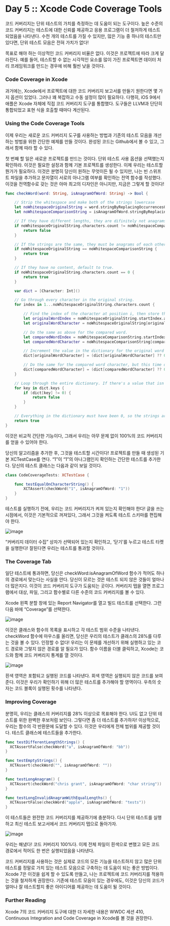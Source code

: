 # Day 5 :: Xcode Code Coverage Tools

코드 커버리지는 단위 테스트의 가치를 측정하는 데 도움이 되는 도구이다. 높은 수준의 코드 커버리지는 테스트에 대한 신뢰를 제공하고 응용 프로그램이 더 철저하게 테스트 되었음을 나타낸다. 수천 개의 테스트를 가질 수 있지만, 많은 기능 중 하나의 테스트만 있다면, 단위 테스트 모음은 전혀 가치가 없다!

목표로 해야 하는 이상적인 코드 커버리지 비율은 없다. 이것은 프로젝트에 따라 크게 달라진다. 예를 들어, 테스트할 수 없는 시각적인 요소를 많이 가진 프로젝트면 데이터 처리 프레임워크를 만드는 경우에 비해 훨씬 낮을 것이다.

### Code Coverage in Xcode

과거에는, Xcode에서 프로젝트에 대한 코드 커버리지 보고서를 만들기 원한다면 몇 가지 옵션이 있었다. 그러나 꽤 복잡하고 수동 설정이 많이 필요하다. 다행히, iOS 9에서 애플은 Xcode 자체에 직접 코드 커버리지 도구를 통합했다. 도구들은 LLVM과 단단히 통합되었고 표현 식을 호출할 때마다 계산된다.

### Using the Code Coverage Tools

이제 우리는 새로운 코드 커버리지 도구를 사용하는 방법과 기존의 테스트 모음을 개선하는 방법을 위한 간단한 예제를 만들 것이다. 완성된 코드는 Github에서 볼 수 있고, 그래서 함께 따라 할 수 있다.

첫 번째 할 일은 새로운 프로젝트를 만드는 것이다. 단위 테스트 사용 옵션을 선택했는지 확인하라. 이것은 필요한 설정과 함께 기본 프로젝트를 생성한다. 이제 우리는 테스트할 뭔가가 필요하다. 이것은 분명히 당신이 원하는 무엇이든 될 수 있지만, 나는 빈 스위프트 파일을 추가하고 문자열이 서로의 아나그램 여부를 확인하는 전역 함수를 작성했다. 이것을 전역함수로 갖는 것은 아마 최고의 디자인은 아니지만, 지금은 그렇게 할 것이다!

```swift
func checkWord(word: String, isAnagramOfWord: String) -> Bool {

    // Strip the whitespace and make both of the strings lowercase
    let noWhitespaceOriginalString = word.stringByReplacingOccurrencesOfString(" ", withString: "").lowercaseString
    let noWhitespaceComparisonString = isAnagramOfWord.stringByReplacingOccurrencesOfString(" ", withString: "").lowercaseString

    // If they have different lengths, they are difinitely not anagrams
    if noWhitespaceOriginalString.characters.count != noWhitespaceComparisonString.characters.count {
        return false
    }

    // If the strings are the same, they must be anagrams of each other!
    if noWhitespaceOriginalString == noWhitespaceComparisonString {
        return true
    }

    // If they have no content, default to true.
    if noWhitespaceOriginalString.characters.count == 0 {
        return true
    }

    var dict = [Character: Int]()

    // Go through every character in the original string.
    for index in 1...noWhitespaceOriginalString.characters.count {

        // Find the index of the character at position i, then store the character.
        let originalWordIndex = noWhitespaceOriginalString.startIndex.advancedBy(index - 1)
        let originalWordCharacter = noWhitespaceOriginalString[originalWordIndex]

        // Do the same as above for the compared word.
        let comparedWordIndex = noWhitespaceComparisonString.startIndex.advancedBy(index - 1)
        let comparedWordCharacter = noWhitespaceComparisonString[comparedWordIndex]

        // Increment the value in the dictionary for the original word character. If it doesn't exist, set it to 0 first.
        dict[originalWordCharacter] = (dict[originalWordCharacter] ?? 0) + 1

        // Do the same for the compared word character, but this time decrement instead of increment.
        dict[comparedWordCharacter] = (dict[comparedWordCharacter] ?? 0) - 1
    }

    // Loop through the entire dictionary. If there's a value that isn't 0, the strings aren't anagrams.
    for key in dict.keys {
        if (dict[key] != 0) {
            return false
        }
    }

    // Everything in the dictionary must have been 0, so the strings are balanced.
    return true
}
```

이것은 비교적 간단한 기능이다, 그래서 우리는 아무 문제 없이 100%의 코드 커버리지를 얻을 수 있어야 한다.

당신의 알고리즘을 추가한 후, 그것을 테스트할 시간이다! 프로젝트를 만들 때 생성된 기본 XCTestCase를 연다. “1”이 “1”의 아나그램인지 확인하는 간단한 테스트를 추가한다. 당신의 테스트 클래스는 다음과 같이 보일 것이다.

```swift
class CodeCoverageTests: XCTestCase {

    func testEqualOnCharacterString() {
        XCTAssert(checkWord("1", isAnagramOfWord: "1"))
    }
}
```

테스트를 실행하기 전에, 우리는 코드 커버리지가 켜져 있는지 확인해야 한다! 글을 쓰는 시점에서, 이것은 기본적으로 꺼져있다, 그래서 그것을 켜도록 테스트 스키마를 편집해야 한다.

![image](./images/turnOnCoverage.png)

“커버리지 데이터 수집” 상자가 선택되어 있는지 확인하고, ‘닫기’를 누르고 테스트 타켓을 실행한다! 잘된다면 우리는 테스트를 통과할 것이다.

### The Coverage Tab

일단 테스트에 통과하면, 당신은 checkWord:isAnagramOfWord 함수가 적어도 하나의 경로에서 맞는다는 사실을 안다. 당신이 모르는 것은 테스트 되지 않은 것들이 얼마나 더 많은지다. 이것이 코드 커버리지 도구가 도움되는 곳이다. 커버리지 탭을 열면 프로그램에서 대상, 파일, 그리고 함수별로 다른 수준의 코드 커버리지를 볼 수 있다.

Xcode 왼쪽 분할 창에 있는 Report Navigator를 열고 빌드 테스트를 선택한다. 그런 다음 바에 “Coverage”를 선택한다.

![image](./images/testCoveragePanel.png)

이것은 클래스와 함수의 목록을 표시하고 각 테스트 범위 수준을 나타낸다. checkWord 함수에 마우스를 올리면, 당신은 우리의 테스트가 클래스의 28%를 다루는 것을 볼 수 있다. 인정할 수 없다! 우리는 이 문제를 개선하기 위해 실행하고 있는 코드 경로와 그렇지 않은 경로를 알 필요가 있다. 함수 이름을 더블 클릭하고, Xcode는 코드와 함께 코드 커버리지 통계를 열 것이다.

![image](./images/firstCoverageResults.png)

흰색 영역은 포함되고 실행된 코드를 나타낸다. 회색 영역은 실행되지 않은 코드를 보여준다. 이것은 우리가 확인하기 위해 더 많은 테스트를 추가해야 할 영역이다. 우측의 숫자는 코드 블록이 실행된 횟수를 나타낸다.

### Improving Coverage

분명히, 우리는 클래스의 커버리지를 28% 이상으로 목표해야 한다. UI도 없고 단위 테스트를 위한 완벽한 후보처럼 보인다. 그렇다면 좀 더 테스트를 추가하자! 이상적으로, 우리는 함수의 각 반환문에 도달할 수 있다. 이것은 우리에게 전체 범위를 제공할 것이다. 테스트 클래스에 테스트들을 추가한다.

```swift
func testDifferentLengthStrings() {
  XCTAssertFalse(checkWord("a", isAnagramOfWord: "bb"))
}

func testEmptyStrings() {
  XCTAssert(checkWord("", isAnagramOfWord: ""))
}

func testLongAnagram() {
  XCTAssert(checkWord("chris grant", isAnagramOfWord: "char string"))
}

func testLongInvalidAnagramWithEqualLengths() {
  XCTAssertFalse(checkWord("apple", isAnagramOfWord: "tests"))
}
```

이 테스트들은 완전한 코드 커버리지를 제공하기에 충분하다. 다시 단위 테스트를 실행하고 최신 테스트 보고서에서 코드 커버리지 탭으로 돌아가자.

![image](./images/finalCoverageResults.png)

우리는 해냈다! 코드 커버리지 100%다. 이제 전체 파일이 흰색으로 변했고 모든 코드 경로에서 적어도 한 번은 실행되었음을 나타낸다.

코드 커버리지를 사용하는 것은 실제로 코드의 모든 기능을 테스트하지 않고 많은 단위 테스트를 정말로 가치 있는 테스트 모음으로 구축하는 데 도움이 되는 좋은 방법이다. Xcode 7은 이것을 쉽게 할 수 있도록 만들고, 나는 프로젝트에 코드 커버리지를 적용하는 것을 철저하게 권장한다. 기존에 테스트 모음이 있는 경우에도, 이것은 당신의 코드가 얼마나 잘 테스트할지 좋은 아이디어를 제공하는 데 도움이 될 것이다.

### Further Reading

Xcode 7의 코드 커버리지 도구에 대한 더 자세한 내용은 WWDC 세션 410, Continuous Integration and Code Coverage in Xcode를 볼 것을 권장한다.
